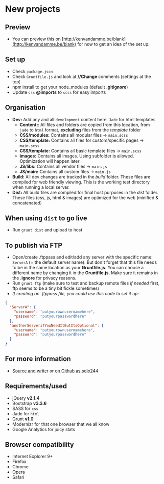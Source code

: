 # New projects

## Preview
- You can preview this on [http://kenvandamme.be/blank](http://kenvandamme.be/blank) for now to get an idea of the set up.

## Set up
- Check `package.json`
- Check `Gruntfile.js` and look at **//Change** comments (settings at the top)
- npm install to get your node_modules (default **.gitignore**)
- Update `css` **@imports** to `scss` for easy imports

## Organisation
- **Dev:** Add any and all `development` content here. `Jade` for html templates
  - **Content:**: All files and folders are copied from this location, from `jade` to `html` format, **excluding** files from the  *template* folder
  - **CSS/modules:** Contains all modular files -> `main.scss`
  - **CSS/template:** Contains all files for custom/specific pages -> `main.scss`
  - **CSS/template:** Contains all basic template files -> `main.scss`
  - **images:** Contains all images. Using subfolder is allowed. Optimization will happen later
  - **JS/libs:** Contains all vendor files -> `main.js`
  - **JS/main:** Contains all custom files -> `main.js`
- **Build:** All dev changes are tracked in the *build* folder. These files are compiled for web friendly viewing. This is the working test directory when running a local server.
- **Dist:** All build files are compiled for final host purposes in the *dist* folder. These files (css, js, html & images) are optimized for the web (minified & concatenated)

## When using `dist` to go live
- Run `grunt dist` and upload to host

## To publish via FTP
- Open/create .ftppass and edit/add any server with the specific name: `ServerA` (= the default server name). But don't forget that this file needs to be in the same location as your **Gruntfile.js**. You can choose a different name by changing it in the **Gruntfile.js**. Make sure it remains in the **.ignore** for privacy reasons.
- Run `grunt ftp` (make sure to test and backup remote files _if needed_ first, ftp seems to be a tiny bit fickle sometimes)
- _If creating an .ftppass file, you could use this code to set it up:_
```json
{
  "ServerA": {
    "username": "putyourownusernamehere",
    "password": "putyourpasswordhere"
  },
  "anotherServerifYouNeedItButItsOptional": {
    "username": "putyourownusernamehere",
    "password": "putyourpasswordhere"
  }
}
```

## For more information
- [Source and writer](http://kenvandamme.be/) or [on Github as solo244](https://github.com/solo244)

## Requirements/used
- jQuery **v2.1.4**
- Bootstrap **v3.3.6**
- SASS for `css`
- Jade for `html`
- Grunt **v1.0**
- Modernizr for that one browser that we all know
- Google Analytics for juicy stats

## Browser compatibility
- Internet Explorer 9+
- Firefox
- Chrome
- Opera
- Safari
